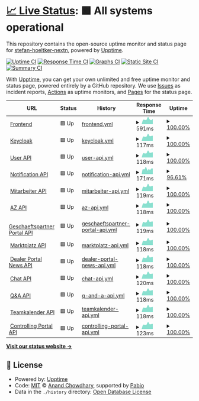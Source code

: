 # [📈 Live Status](https://stefan-hoeltker-nextn.github.io/niko-uptime): <!--live status--> **🟩 All systems operational**

This repository contains the open-source uptime monitor and status page for [stefan-hoeltker-nextn](https://stefan-hoeltker-nextn.github.io/niko-uptime), powered by [Upptime](https://github.com/upptime/upptime).

[![Uptime CI](https://github.com/stefan-hoeltker-nextn/niko-uptime/workflows/Uptime%20CI/badge.svg)](https://github.com/stefan-hoeltker-nextn/niko-uptime/actions?query=workflow%3A%22Uptime+CI%22)
[![Response Time CI](https://github.com/stefan-hoeltker-nextn/niko-uptime/workflows/Response%20Time%20CI/badge.svg)](https://github.com/stefan-hoeltker-nextn/niko-uptime/actions?query=workflow%3A%22Response+Time+CI%22)
[![Graphs CI](https://github.com/stefan-hoeltker-nextn/niko-uptime/workflows/Graphs%20CI/badge.svg)](https://github.com/stefan-hoeltker-nextn/niko-uptime/actions?query=workflow%3A%22Graphs+CI%22)
[![Static Site CI](https://github.com/stefan-hoeltker-nextn/niko-uptime/workflows/Static%20Site%20CI/badge.svg)](https://github.com/stefan-hoeltker-nextn/niko-uptime/actions?query=workflow%3A%22Static+Site+CI%22)
[![Summary CI](https://github.com/stefan-hoeltker-nextn/niko-uptime/workflows/Summary%20CI/badge.svg)](https://github.com/stefan-hoeltker-nextn/niko-uptime/actions?query=workflow%3A%22Summary+CI%22)

With [Upptime](https://upptime.js.org), you can get your own unlimited and free uptime monitor and status page, powered entirely by a GitHub repository. We use [Issues](https://github.com/stefan-hoeltker-nextn/niko-uptime/issues) as incident reports, [Actions](https://github.com/stefan-hoeltker-nextn/niko-uptime/actions) as uptime monitors, and [Pages](https://stefan-hoeltker-nextn.github.io/niko-uptime) for the status page.

<!--start: status pages-->
<!-- This summary is generated by Upptime (https://github.com/upptime/upptime) -->
<!-- Do not edit this manually, your changes will be overwritten -->
<!-- prettier-ignore -->
| URL | Status | History | Response Time | Uptime |
| --- | ------ | ------- | ------------- | ------ |
| <img alt="" src="https://icons.duckduckgo.com/ip3/niko.neuenhauser.de.ico" height="13"> [Frontend](https://niko.neuenhauser.de) | 🟩 Up | [frontend.yml](https://github.com/stefan-hoeltker-nextn/niko-uptime/commits/HEAD/history/frontend.yml) | <details><summary><img alt="Response time graph" src="./graphs/frontend/response-time-week.png" height="20"> 591ms</summary><br><a href="https://stefan-hoeltker-nextn.github.io/niko-uptime/history/frontend"><img alt="Response time 617" src="https://img.shields.io/endpoint?url=https%3A%2F%2Fraw.githubusercontent.com%2Fstefan-hoeltker-nextn%2Fniko-uptime%2FHEAD%2Fapi%2Ffrontend%2Fresponse-time.json"></a><br><a href="https://stefan-hoeltker-nextn.github.io/niko-uptime/history/frontend"><img alt="24-hour response time 535" src="https://img.shields.io/endpoint?url=https%3A%2F%2Fraw.githubusercontent.com%2Fstefan-hoeltker-nextn%2Fniko-uptime%2FHEAD%2Fapi%2Ffrontend%2Fresponse-time-day.json"></a><br><a href="https://stefan-hoeltker-nextn.github.io/niko-uptime/history/frontend"><img alt="7-day response time 591" src="https://img.shields.io/endpoint?url=https%3A%2F%2Fraw.githubusercontent.com%2Fstefan-hoeltker-nextn%2Fniko-uptime%2FHEAD%2Fapi%2Ffrontend%2Fresponse-time-week.json"></a><br><a href="https://stefan-hoeltker-nextn.github.io/niko-uptime/history/frontend"><img alt="30-day response time 602" src="https://img.shields.io/endpoint?url=https%3A%2F%2Fraw.githubusercontent.com%2Fstefan-hoeltker-nextn%2Fniko-uptime%2FHEAD%2Fapi%2Ffrontend%2Fresponse-time-month.json"></a><br><a href="https://stefan-hoeltker-nextn.github.io/niko-uptime/history/frontend"><img alt="1-year response time 617" src="https://img.shields.io/endpoint?url=https%3A%2F%2Fraw.githubusercontent.com%2Fstefan-hoeltker-nextn%2Fniko-uptime%2FHEAD%2Fapi%2Ffrontend%2Fresponse-time-year.json"></a></details> | <details><summary><a href="https://stefan-hoeltker-nextn.github.io/niko-uptime/history/frontend">100.00%</a></summary><a href="https://stefan-hoeltker-nextn.github.io/niko-uptime/history/frontend"><img alt="All-time uptime 99.69%" src="https://img.shields.io/endpoint?url=https%3A%2F%2Fraw.githubusercontent.com%2Fstefan-hoeltker-nextn%2Fniko-uptime%2FHEAD%2Fapi%2Ffrontend%2Fuptime.json"></a><br><a href="https://stefan-hoeltker-nextn.github.io/niko-uptime/history/frontend"><img alt="24-hour uptime 100.00%" src="https://img.shields.io/endpoint?url=https%3A%2F%2Fraw.githubusercontent.com%2Fstefan-hoeltker-nextn%2Fniko-uptime%2FHEAD%2Fapi%2Ffrontend%2Fuptime-day.json"></a><br><a href="https://stefan-hoeltker-nextn.github.io/niko-uptime/history/frontend"><img alt="7-day uptime 100.00%" src="https://img.shields.io/endpoint?url=https%3A%2F%2Fraw.githubusercontent.com%2Fstefan-hoeltker-nextn%2Fniko-uptime%2FHEAD%2Fapi%2Ffrontend%2Fuptime-week.json"></a><br><a href="https://stefan-hoeltker-nextn.github.io/niko-uptime/history/frontend"><img alt="30-day uptime 99.24%" src="https://img.shields.io/endpoint?url=https%3A%2F%2Fraw.githubusercontent.com%2Fstefan-hoeltker-nextn%2Fniko-uptime%2FHEAD%2Fapi%2Ffrontend%2Fuptime-month.json"></a><br><a href="https://stefan-hoeltker-nextn.github.io/niko-uptime/history/frontend"><img alt="1-year uptime 99.69%" src="https://img.shields.io/endpoint?url=https%3A%2F%2Fraw.githubusercontent.com%2Fstefan-hoeltker-nextn%2Fniko-uptime%2FHEAD%2Fapi%2Ffrontend%2Fuptime-year.json"></a></details>
| <img alt="" src="https://icons.duckduckgo.com/ip3/niko.neuenhauser.de.ico" height="13"> [Keycloak](https://niko.neuenhauser.de/auth/realms/niko-prod) | 🟩 Up | [keycloak.yml](https://github.com/stefan-hoeltker-nextn/niko-uptime/commits/HEAD/history/keycloak.yml) | <details><summary><img alt="Response time graph" src="./graphs/keycloak/response-time-week.png" height="20"> 117ms</summary><br><a href="https://stefan-hoeltker-nextn.github.io/niko-uptime/history/keycloak"><img alt="Response time 120" src="https://img.shields.io/endpoint?url=https%3A%2F%2Fraw.githubusercontent.com%2Fstefan-hoeltker-nextn%2Fniko-uptime%2FHEAD%2Fapi%2Fkeycloak%2Fresponse-time.json"></a><br><a href="https://stefan-hoeltker-nextn.github.io/niko-uptime/history/keycloak"><img alt="24-hour response time 103" src="https://img.shields.io/endpoint?url=https%3A%2F%2Fraw.githubusercontent.com%2Fstefan-hoeltker-nextn%2Fniko-uptime%2FHEAD%2Fapi%2Fkeycloak%2Fresponse-time-day.json"></a><br><a href="https://stefan-hoeltker-nextn.github.io/niko-uptime/history/keycloak"><img alt="7-day response time 117" src="https://img.shields.io/endpoint?url=https%3A%2F%2Fraw.githubusercontent.com%2Fstefan-hoeltker-nextn%2Fniko-uptime%2FHEAD%2Fapi%2Fkeycloak%2Fresponse-time-week.json"></a><br><a href="https://stefan-hoeltker-nextn.github.io/niko-uptime/history/keycloak"><img alt="30-day response time 117" src="https://img.shields.io/endpoint?url=https%3A%2F%2Fraw.githubusercontent.com%2Fstefan-hoeltker-nextn%2Fniko-uptime%2FHEAD%2Fapi%2Fkeycloak%2Fresponse-time-month.json"></a><br><a href="https://stefan-hoeltker-nextn.github.io/niko-uptime/history/keycloak"><img alt="1-year response time 120" src="https://img.shields.io/endpoint?url=https%3A%2F%2Fraw.githubusercontent.com%2Fstefan-hoeltker-nextn%2Fniko-uptime%2FHEAD%2Fapi%2Fkeycloak%2Fresponse-time-year.json"></a></details> | <details><summary><a href="https://stefan-hoeltker-nextn.github.io/niko-uptime/history/keycloak">100.00%</a></summary><a href="https://stefan-hoeltker-nextn.github.io/niko-uptime/history/keycloak"><img alt="All-time uptime 99.69%" src="https://img.shields.io/endpoint?url=https%3A%2F%2Fraw.githubusercontent.com%2Fstefan-hoeltker-nextn%2Fniko-uptime%2FHEAD%2Fapi%2Fkeycloak%2Fuptime.json"></a><br><a href="https://stefan-hoeltker-nextn.github.io/niko-uptime/history/keycloak"><img alt="24-hour uptime 100.00%" src="https://img.shields.io/endpoint?url=https%3A%2F%2Fraw.githubusercontent.com%2Fstefan-hoeltker-nextn%2Fniko-uptime%2FHEAD%2Fapi%2Fkeycloak%2Fuptime-day.json"></a><br><a href="https://stefan-hoeltker-nextn.github.io/niko-uptime/history/keycloak"><img alt="7-day uptime 100.00%" src="https://img.shields.io/endpoint?url=https%3A%2F%2Fraw.githubusercontent.com%2Fstefan-hoeltker-nextn%2Fniko-uptime%2FHEAD%2Fapi%2Fkeycloak%2Fuptime-week.json"></a><br><a href="https://stefan-hoeltker-nextn.github.io/niko-uptime/history/keycloak"><img alt="30-day uptime 99.24%" src="https://img.shields.io/endpoint?url=https%3A%2F%2Fraw.githubusercontent.com%2Fstefan-hoeltker-nextn%2Fniko-uptime%2FHEAD%2Fapi%2Fkeycloak%2Fuptime-month.json"></a><br><a href="https://stefan-hoeltker-nextn.github.io/niko-uptime/history/keycloak"><img alt="1-year uptime 99.69%" src="https://img.shields.io/endpoint?url=https%3A%2F%2Fraw.githubusercontent.com%2Fstefan-hoeltker-nextn%2Fniko-uptime%2FHEAD%2Fapi%2Fkeycloak%2Fuptime-year.json"></a></details>
| <img alt="" src="https://icons.duckduckgo.com/ip3/niko.neuenhauser.de.ico" height="13"> [User API](https://niko.neuenhauser.de/api/user/q/health) | 🟩 Up | [user-api.yml](https://github.com/stefan-hoeltker-nextn/niko-uptime/commits/HEAD/history/user-api.yml) | <details><summary><img alt="Response time graph" src="./graphs/user-api/response-time-week.png" height="20"> 118ms</summary><br><a href="https://stefan-hoeltker-nextn.github.io/niko-uptime/history/user-api"><img alt="Response time 122" src="https://img.shields.io/endpoint?url=https%3A%2F%2Fraw.githubusercontent.com%2Fstefan-hoeltker-nextn%2Fniko-uptime%2FHEAD%2Fapi%2Fuser-api%2Fresponse-time.json"></a><br><a href="https://stefan-hoeltker-nextn.github.io/niko-uptime/history/user-api"><img alt="24-hour response time 104" src="https://img.shields.io/endpoint?url=https%3A%2F%2Fraw.githubusercontent.com%2Fstefan-hoeltker-nextn%2Fniko-uptime%2FHEAD%2Fapi%2Fuser-api%2Fresponse-time-day.json"></a><br><a href="https://stefan-hoeltker-nextn.github.io/niko-uptime/history/user-api"><img alt="7-day response time 118" src="https://img.shields.io/endpoint?url=https%3A%2F%2Fraw.githubusercontent.com%2Fstefan-hoeltker-nextn%2Fniko-uptime%2FHEAD%2Fapi%2Fuser-api%2Fresponse-time-week.json"></a><br><a href="https://stefan-hoeltker-nextn.github.io/niko-uptime/history/user-api"><img alt="30-day response time 118" src="https://img.shields.io/endpoint?url=https%3A%2F%2Fraw.githubusercontent.com%2Fstefan-hoeltker-nextn%2Fniko-uptime%2FHEAD%2Fapi%2Fuser-api%2Fresponse-time-month.json"></a><br><a href="https://stefan-hoeltker-nextn.github.io/niko-uptime/history/user-api"><img alt="1-year response time 122" src="https://img.shields.io/endpoint?url=https%3A%2F%2Fraw.githubusercontent.com%2Fstefan-hoeltker-nextn%2Fniko-uptime%2FHEAD%2Fapi%2Fuser-api%2Fresponse-time-year.json"></a></details> | <details><summary><a href="https://stefan-hoeltker-nextn.github.io/niko-uptime/history/user-api">100.00%</a></summary><a href="https://stefan-hoeltker-nextn.github.io/niko-uptime/history/user-api"><img alt="All-time uptime 99.69%" src="https://img.shields.io/endpoint?url=https%3A%2F%2Fraw.githubusercontent.com%2Fstefan-hoeltker-nextn%2Fniko-uptime%2FHEAD%2Fapi%2Fuser-api%2Fuptime.json"></a><br><a href="https://stefan-hoeltker-nextn.github.io/niko-uptime/history/user-api"><img alt="24-hour uptime 100.00%" src="https://img.shields.io/endpoint?url=https%3A%2F%2Fraw.githubusercontent.com%2Fstefan-hoeltker-nextn%2Fniko-uptime%2FHEAD%2Fapi%2Fuser-api%2Fuptime-day.json"></a><br><a href="https://stefan-hoeltker-nextn.github.io/niko-uptime/history/user-api"><img alt="7-day uptime 100.00%" src="https://img.shields.io/endpoint?url=https%3A%2F%2Fraw.githubusercontent.com%2Fstefan-hoeltker-nextn%2Fniko-uptime%2FHEAD%2Fapi%2Fuser-api%2Fuptime-week.json"></a><br><a href="https://stefan-hoeltker-nextn.github.io/niko-uptime/history/user-api"><img alt="30-day uptime 99.24%" src="https://img.shields.io/endpoint?url=https%3A%2F%2Fraw.githubusercontent.com%2Fstefan-hoeltker-nextn%2Fniko-uptime%2FHEAD%2Fapi%2Fuser-api%2Fuptime-month.json"></a><br><a href="https://stefan-hoeltker-nextn.github.io/niko-uptime/history/user-api"><img alt="1-year uptime 99.69%" src="https://img.shields.io/endpoint?url=https%3A%2F%2Fraw.githubusercontent.com%2Fstefan-hoeltker-nextn%2Fniko-uptime%2FHEAD%2Fapi%2Fuser-api%2Fuptime-year.json"></a></details>
| <img alt="" src="https://icons.duckduckgo.com/ip3/niko.neuenhauser.de.ico" height="13"> [Notification API](https://niko.neuenhauser.de/api/notification/q/health) | 🟩 Up | [notification-api.yml](https://github.com/stefan-hoeltker-nextn/niko-uptime/commits/HEAD/history/notification-api.yml) | <details><summary><img alt="Response time graph" src="./graphs/notification-api/response-time-week.png" height="20"> 171ms</summary><br><a href="https://stefan-hoeltker-nextn.github.io/niko-uptime/history/notification-api"><img alt="Response time 177" src="https://img.shields.io/endpoint?url=https%3A%2F%2Fraw.githubusercontent.com%2Fstefan-hoeltker-nextn%2Fniko-uptime%2FHEAD%2Fapi%2Fnotification-api%2Fresponse-time.json"></a><br><a href="https://stefan-hoeltker-nextn.github.io/niko-uptime/history/notification-api"><img alt="24-hour response time 178" src="https://img.shields.io/endpoint?url=https%3A%2F%2Fraw.githubusercontent.com%2Fstefan-hoeltker-nextn%2Fniko-uptime%2FHEAD%2Fapi%2Fnotification-api%2Fresponse-time-day.json"></a><br><a href="https://stefan-hoeltker-nextn.github.io/niko-uptime/history/notification-api"><img alt="7-day response time 171" src="https://img.shields.io/endpoint?url=https%3A%2F%2Fraw.githubusercontent.com%2Fstefan-hoeltker-nextn%2Fniko-uptime%2FHEAD%2Fapi%2Fnotification-api%2Fresponse-time-week.json"></a><br><a href="https://stefan-hoeltker-nextn.github.io/niko-uptime/history/notification-api"><img alt="30-day response time 171" src="https://img.shields.io/endpoint?url=https%3A%2F%2Fraw.githubusercontent.com%2Fstefan-hoeltker-nextn%2Fniko-uptime%2FHEAD%2Fapi%2Fnotification-api%2Fresponse-time-month.json"></a><br><a href="https://stefan-hoeltker-nextn.github.io/niko-uptime/history/notification-api"><img alt="1-year response time 177" src="https://img.shields.io/endpoint?url=https%3A%2F%2Fraw.githubusercontent.com%2Fstefan-hoeltker-nextn%2Fniko-uptime%2FHEAD%2Fapi%2Fnotification-api%2Fresponse-time-year.json"></a></details> | <details><summary><a href="https://stefan-hoeltker-nextn.github.io/niko-uptime/history/notification-api">96.61%</a></summary><a href="https://stefan-hoeltker-nextn.github.io/niko-uptime/history/notification-api"><img alt="All-time uptime 99.30%" src="https://img.shields.io/endpoint?url=https%3A%2F%2Fraw.githubusercontent.com%2Fstefan-hoeltker-nextn%2Fniko-uptime%2FHEAD%2Fapi%2Fnotification-api%2Fuptime.json"></a><br><a href="https://stefan-hoeltker-nextn.github.io/niko-uptime/history/notification-api"><img alt="24-hour uptime 100.00%" src="https://img.shields.io/endpoint?url=https%3A%2F%2Fraw.githubusercontent.com%2Fstefan-hoeltker-nextn%2Fniko-uptime%2FHEAD%2Fapi%2Fnotification-api%2Fuptime-day.json"></a><br><a href="https://stefan-hoeltker-nextn.github.io/niko-uptime/history/notification-api"><img alt="7-day uptime 96.61%" src="https://img.shields.io/endpoint?url=https%3A%2F%2Fraw.githubusercontent.com%2Fstefan-hoeltker-nextn%2Fniko-uptime%2FHEAD%2Fapi%2Fnotification-api%2Fuptime-week.json"></a><br><a href="https://stefan-hoeltker-nextn.github.io/niko-uptime/history/notification-api"><img alt="30-day uptime 98.33%" src="https://img.shields.io/endpoint?url=https%3A%2F%2Fraw.githubusercontent.com%2Fstefan-hoeltker-nextn%2Fniko-uptime%2FHEAD%2Fapi%2Fnotification-api%2Fuptime-month.json"></a><br><a href="https://stefan-hoeltker-nextn.github.io/niko-uptime/history/notification-api"><img alt="1-year uptime 99.30%" src="https://img.shields.io/endpoint?url=https%3A%2F%2Fraw.githubusercontent.com%2Fstefan-hoeltker-nextn%2Fniko-uptime%2FHEAD%2Fapi%2Fnotification-api%2Fuptime-year.json"></a></details>
| <img alt="" src="https://icons.duckduckgo.com/ip3/niko.neuenhauser.de.ico" height="13"> [Mitarbeiter API](https://niko.neuenhauser.de/api/ma/q/health) | 🟩 Up | [mitarbeiter-api.yml](https://github.com/stefan-hoeltker-nextn/niko-uptime/commits/HEAD/history/mitarbeiter-api.yml) | <details><summary><img alt="Response time graph" src="./graphs/mitarbeiter-api/response-time-week.png" height="20"> 119ms</summary><br><a href="https://stefan-hoeltker-nextn.github.io/niko-uptime/history/mitarbeiter-api"><img alt="Response time 123" src="https://img.shields.io/endpoint?url=https%3A%2F%2Fraw.githubusercontent.com%2Fstefan-hoeltker-nextn%2Fniko-uptime%2FHEAD%2Fapi%2Fmitarbeiter-api%2Fresponse-time.json"></a><br><a href="https://stefan-hoeltker-nextn.github.io/niko-uptime/history/mitarbeiter-api"><img alt="24-hour response time 104" src="https://img.shields.io/endpoint?url=https%3A%2F%2Fraw.githubusercontent.com%2Fstefan-hoeltker-nextn%2Fniko-uptime%2FHEAD%2Fapi%2Fmitarbeiter-api%2Fresponse-time-day.json"></a><br><a href="https://stefan-hoeltker-nextn.github.io/niko-uptime/history/mitarbeiter-api"><img alt="7-day response time 119" src="https://img.shields.io/endpoint?url=https%3A%2F%2Fraw.githubusercontent.com%2Fstefan-hoeltker-nextn%2Fniko-uptime%2FHEAD%2Fapi%2Fmitarbeiter-api%2Fresponse-time-week.json"></a><br><a href="https://stefan-hoeltker-nextn.github.io/niko-uptime/history/mitarbeiter-api"><img alt="30-day response time 122" src="https://img.shields.io/endpoint?url=https%3A%2F%2Fraw.githubusercontent.com%2Fstefan-hoeltker-nextn%2Fniko-uptime%2FHEAD%2Fapi%2Fmitarbeiter-api%2Fresponse-time-month.json"></a><br><a href="https://stefan-hoeltker-nextn.github.io/niko-uptime/history/mitarbeiter-api"><img alt="1-year response time 123" src="https://img.shields.io/endpoint?url=https%3A%2F%2Fraw.githubusercontent.com%2Fstefan-hoeltker-nextn%2Fniko-uptime%2FHEAD%2Fapi%2Fmitarbeiter-api%2Fresponse-time-year.json"></a></details> | <details><summary><a href="https://stefan-hoeltker-nextn.github.io/niko-uptime/history/mitarbeiter-api">100.00%</a></summary><a href="https://stefan-hoeltker-nextn.github.io/niko-uptime/history/mitarbeiter-api"><img alt="All-time uptime 99.67%" src="https://img.shields.io/endpoint?url=https%3A%2F%2Fraw.githubusercontent.com%2Fstefan-hoeltker-nextn%2Fniko-uptime%2FHEAD%2Fapi%2Fmitarbeiter-api%2Fuptime.json"></a><br><a href="https://stefan-hoeltker-nextn.github.io/niko-uptime/history/mitarbeiter-api"><img alt="24-hour uptime 100.00%" src="https://img.shields.io/endpoint?url=https%3A%2F%2Fraw.githubusercontent.com%2Fstefan-hoeltker-nextn%2Fniko-uptime%2FHEAD%2Fapi%2Fmitarbeiter-api%2Fuptime-day.json"></a><br><a href="https://stefan-hoeltker-nextn.github.io/niko-uptime/history/mitarbeiter-api"><img alt="7-day uptime 100.00%" src="https://img.shields.io/endpoint?url=https%3A%2F%2Fraw.githubusercontent.com%2Fstefan-hoeltker-nextn%2Fniko-uptime%2FHEAD%2Fapi%2Fmitarbeiter-api%2Fuptime-week.json"></a><br><a href="https://stefan-hoeltker-nextn.github.io/niko-uptime/history/mitarbeiter-api"><img alt="30-day uptime 99.20%" src="https://img.shields.io/endpoint?url=https%3A%2F%2Fraw.githubusercontent.com%2Fstefan-hoeltker-nextn%2Fniko-uptime%2FHEAD%2Fapi%2Fmitarbeiter-api%2Fuptime-month.json"></a><br><a href="https://stefan-hoeltker-nextn.github.io/niko-uptime/history/mitarbeiter-api"><img alt="1-year uptime 99.67%" src="https://img.shields.io/endpoint?url=https%3A%2F%2Fraw.githubusercontent.com%2Fstefan-hoeltker-nextn%2Fniko-uptime%2FHEAD%2Fapi%2Fmitarbeiter-api%2Fuptime-year.json"></a></details>
| <img alt="" src="https://icons.duckduckgo.com/ip3/niko.neuenhauser.de.ico" height="13"> [AZ API](https://niko.neuenhauser.de/api/az/q/health) | 🟩 Up | [az-api.yml](https://github.com/stefan-hoeltker-nextn/niko-uptime/commits/HEAD/history/az-api.yml) | <details><summary><img alt="Response time graph" src="./graphs/az-api/response-time-week.png" height="20"> 118ms</summary><br><a href="https://stefan-hoeltker-nextn.github.io/niko-uptime/history/az-api"><img alt="Response time 121" src="https://img.shields.io/endpoint?url=https%3A%2F%2Fraw.githubusercontent.com%2Fstefan-hoeltker-nextn%2Fniko-uptime%2FHEAD%2Fapi%2Faz-api%2Fresponse-time.json"></a><br><a href="https://stefan-hoeltker-nextn.github.io/niko-uptime/history/az-api"><img alt="24-hour response time 104" src="https://img.shields.io/endpoint?url=https%3A%2F%2Fraw.githubusercontent.com%2Fstefan-hoeltker-nextn%2Fniko-uptime%2FHEAD%2Fapi%2Faz-api%2Fresponse-time-day.json"></a><br><a href="https://stefan-hoeltker-nextn.github.io/niko-uptime/history/az-api"><img alt="7-day response time 118" src="https://img.shields.io/endpoint?url=https%3A%2F%2Fraw.githubusercontent.com%2Fstefan-hoeltker-nextn%2Fniko-uptime%2FHEAD%2Fapi%2Faz-api%2Fresponse-time-week.json"></a><br><a href="https://stefan-hoeltker-nextn.github.io/niko-uptime/history/az-api"><img alt="30-day response time 118" src="https://img.shields.io/endpoint?url=https%3A%2F%2Fraw.githubusercontent.com%2Fstefan-hoeltker-nextn%2Fniko-uptime%2FHEAD%2Fapi%2Faz-api%2Fresponse-time-month.json"></a><br><a href="https://stefan-hoeltker-nextn.github.io/niko-uptime/history/az-api"><img alt="1-year response time 121" src="https://img.shields.io/endpoint?url=https%3A%2F%2Fraw.githubusercontent.com%2Fstefan-hoeltker-nextn%2Fniko-uptime%2FHEAD%2Fapi%2Faz-api%2Fresponse-time-year.json"></a></details> | <details><summary><a href="https://stefan-hoeltker-nextn.github.io/niko-uptime/history/az-api">100.00%</a></summary><a href="https://stefan-hoeltker-nextn.github.io/niko-uptime/history/az-api"><img alt="All-time uptime 99.69%" src="https://img.shields.io/endpoint?url=https%3A%2F%2Fraw.githubusercontent.com%2Fstefan-hoeltker-nextn%2Fniko-uptime%2FHEAD%2Fapi%2Faz-api%2Fuptime.json"></a><br><a href="https://stefan-hoeltker-nextn.github.io/niko-uptime/history/az-api"><img alt="24-hour uptime 100.00%" src="https://img.shields.io/endpoint?url=https%3A%2F%2Fraw.githubusercontent.com%2Fstefan-hoeltker-nextn%2Fniko-uptime%2FHEAD%2Fapi%2Faz-api%2Fuptime-day.json"></a><br><a href="https://stefan-hoeltker-nextn.github.io/niko-uptime/history/az-api"><img alt="7-day uptime 100.00%" src="https://img.shields.io/endpoint?url=https%3A%2F%2Fraw.githubusercontent.com%2Fstefan-hoeltker-nextn%2Fniko-uptime%2FHEAD%2Fapi%2Faz-api%2Fuptime-week.json"></a><br><a href="https://stefan-hoeltker-nextn.github.io/niko-uptime/history/az-api"><img alt="30-day uptime 99.24%" src="https://img.shields.io/endpoint?url=https%3A%2F%2Fraw.githubusercontent.com%2Fstefan-hoeltker-nextn%2Fniko-uptime%2FHEAD%2Fapi%2Faz-api%2Fuptime-month.json"></a><br><a href="https://stefan-hoeltker-nextn.github.io/niko-uptime/history/az-api"><img alt="1-year uptime 99.69%" src="https://img.shields.io/endpoint?url=https%3A%2F%2Fraw.githubusercontent.com%2Fstefan-hoeltker-nextn%2Fniko-uptime%2FHEAD%2Fapi%2Faz-api%2Fuptime-year.json"></a></details>
| <img alt="" src="https://icons.duckduckgo.com/ip3/niko.neuenhauser.de.ico" height="13"> [Geschaeftspartner Portal API](https://niko.neuenhauser.de/api/gpp/q/health) | 🟩 Up | [geschaeftspartner-portal-api.yml](https://github.com/stefan-hoeltker-nextn/niko-uptime/commits/HEAD/history/geschaeftspartner-portal-api.yml) | <details><summary><img alt="Response time graph" src="./graphs/geschaeftspartner-portal-api/response-time-week.png" height="20"> 119ms</summary><br><a href="https://stefan-hoeltker-nextn.github.io/niko-uptime/history/geschaeftspartner-portal-api"><img alt="Response time 122" src="https://img.shields.io/endpoint?url=https%3A%2F%2Fraw.githubusercontent.com%2Fstefan-hoeltker-nextn%2Fniko-uptime%2FHEAD%2Fapi%2Fgeschaeftspartner-portal-api%2Fresponse-time.json"></a><br><a href="https://stefan-hoeltker-nextn.github.io/niko-uptime/history/geschaeftspartner-portal-api"><img alt="24-hour response time 104" src="https://img.shields.io/endpoint?url=https%3A%2F%2Fraw.githubusercontent.com%2Fstefan-hoeltker-nextn%2Fniko-uptime%2FHEAD%2Fapi%2Fgeschaeftspartner-portal-api%2Fresponse-time-day.json"></a><br><a href="https://stefan-hoeltker-nextn.github.io/niko-uptime/history/geschaeftspartner-portal-api"><img alt="7-day response time 119" src="https://img.shields.io/endpoint?url=https%3A%2F%2Fraw.githubusercontent.com%2Fstefan-hoeltker-nextn%2Fniko-uptime%2FHEAD%2Fapi%2Fgeschaeftspartner-portal-api%2Fresponse-time-week.json"></a><br><a href="https://stefan-hoeltker-nextn.github.io/niko-uptime/history/geschaeftspartner-portal-api"><img alt="30-day response time 121" src="https://img.shields.io/endpoint?url=https%3A%2F%2Fraw.githubusercontent.com%2Fstefan-hoeltker-nextn%2Fniko-uptime%2FHEAD%2Fapi%2Fgeschaeftspartner-portal-api%2Fresponse-time-month.json"></a><br><a href="https://stefan-hoeltker-nextn.github.io/niko-uptime/history/geschaeftspartner-portal-api"><img alt="1-year response time 122" src="https://img.shields.io/endpoint?url=https%3A%2F%2Fraw.githubusercontent.com%2Fstefan-hoeltker-nextn%2Fniko-uptime%2FHEAD%2Fapi%2Fgeschaeftspartner-portal-api%2Fresponse-time-year.json"></a></details> | <details><summary><a href="https://stefan-hoeltker-nextn.github.io/niko-uptime/history/geschaeftspartner-portal-api">100.00%</a></summary><a href="https://stefan-hoeltker-nextn.github.io/niko-uptime/history/geschaeftspartner-portal-api"><img alt="All-time uptime 99.66%" src="https://img.shields.io/endpoint?url=https%3A%2F%2Fraw.githubusercontent.com%2Fstefan-hoeltker-nextn%2Fniko-uptime%2FHEAD%2Fapi%2Fgeschaeftspartner-portal-api%2Fuptime.json"></a><br><a href="https://stefan-hoeltker-nextn.github.io/niko-uptime/history/geschaeftspartner-portal-api"><img alt="24-hour uptime 100.00%" src="https://img.shields.io/endpoint?url=https%3A%2F%2Fraw.githubusercontent.com%2Fstefan-hoeltker-nextn%2Fniko-uptime%2FHEAD%2Fapi%2Fgeschaeftspartner-portal-api%2Fuptime-day.json"></a><br><a href="https://stefan-hoeltker-nextn.github.io/niko-uptime/history/geschaeftspartner-portal-api"><img alt="7-day uptime 100.00%" src="https://img.shields.io/endpoint?url=https%3A%2F%2Fraw.githubusercontent.com%2Fstefan-hoeltker-nextn%2Fniko-uptime%2FHEAD%2Fapi%2Fgeschaeftspartner-portal-api%2Fuptime-week.json"></a><br><a href="https://stefan-hoeltker-nextn.github.io/niko-uptime/history/geschaeftspartner-portal-api"><img alt="30-day uptime 99.24%" src="https://img.shields.io/endpoint?url=https%3A%2F%2Fraw.githubusercontent.com%2Fstefan-hoeltker-nextn%2Fniko-uptime%2FHEAD%2Fapi%2Fgeschaeftspartner-portal-api%2Fuptime-month.json"></a><br><a href="https://stefan-hoeltker-nextn.github.io/niko-uptime/history/geschaeftspartner-portal-api"><img alt="1-year uptime 99.66%" src="https://img.shields.io/endpoint?url=https%3A%2F%2Fraw.githubusercontent.com%2Fstefan-hoeltker-nextn%2Fniko-uptime%2FHEAD%2Fapi%2Fgeschaeftspartner-portal-api%2Fuptime-year.json"></a></details>
| <img alt="" src="https://icons.duckduckgo.com/ip3/niko.neuenhauser.de.ico" height="13"> [Marktplatz API](https://niko.neuenhauser.de/api/mp/q/health) | 🟩 Up | [marktplatz-api.yml](https://github.com/stefan-hoeltker-nextn/niko-uptime/commits/HEAD/history/marktplatz-api.yml) | <details><summary><img alt="Response time graph" src="./graphs/marktplatz-api/response-time-week.png" height="20"> 118ms</summary><br><a href="https://stefan-hoeltker-nextn.github.io/niko-uptime/history/marktplatz-api"><img alt="Response time 122" src="https://img.shields.io/endpoint?url=https%3A%2F%2Fraw.githubusercontent.com%2Fstefan-hoeltker-nextn%2Fniko-uptime%2FHEAD%2Fapi%2Fmarktplatz-api%2Fresponse-time.json"></a><br><a href="https://stefan-hoeltker-nextn.github.io/niko-uptime/history/marktplatz-api"><img alt="24-hour response time 104" src="https://img.shields.io/endpoint?url=https%3A%2F%2Fraw.githubusercontent.com%2Fstefan-hoeltker-nextn%2Fniko-uptime%2FHEAD%2Fapi%2Fmarktplatz-api%2Fresponse-time-day.json"></a><br><a href="https://stefan-hoeltker-nextn.github.io/niko-uptime/history/marktplatz-api"><img alt="7-day response time 118" src="https://img.shields.io/endpoint?url=https%3A%2F%2Fraw.githubusercontent.com%2Fstefan-hoeltker-nextn%2Fniko-uptime%2FHEAD%2Fapi%2Fmarktplatz-api%2Fresponse-time-week.json"></a><br><a href="https://stefan-hoeltker-nextn.github.io/niko-uptime/history/marktplatz-api"><img alt="30-day response time 120" src="https://img.shields.io/endpoint?url=https%3A%2F%2Fraw.githubusercontent.com%2Fstefan-hoeltker-nextn%2Fniko-uptime%2FHEAD%2Fapi%2Fmarktplatz-api%2Fresponse-time-month.json"></a><br><a href="https://stefan-hoeltker-nextn.github.io/niko-uptime/history/marktplatz-api"><img alt="1-year response time 122" src="https://img.shields.io/endpoint?url=https%3A%2F%2Fraw.githubusercontent.com%2Fstefan-hoeltker-nextn%2Fniko-uptime%2FHEAD%2Fapi%2Fmarktplatz-api%2Fresponse-time-year.json"></a></details> | <details><summary><a href="https://stefan-hoeltker-nextn.github.io/niko-uptime/history/marktplatz-api">100.00%</a></summary><a href="https://stefan-hoeltker-nextn.github.io/niko-uptime/history/marktplatz-api"><img alt="All-time uptime 99.69%" src="https://img.shields.io/endpoint?url=https%3A%2F%2Fraw.githubusercontent.com%2Fstefan-hoeltker-nextn%2Fniko-uptime%2FHEAD%2Fapi%2Fmarktplatz-api%2Fuptime.json"></a><br><a href="https://stefan-hoeltker-nextn.github.io/niko-uptime/history/marktplatz-api"><img alt="24-hour uptime 100.00%" src="https://img.shields.io/endpoint?url=https%3A%2F%2Fraw.githubusercontent.com%2Fstefan-hoeltker-nextn%2Fniko-uptime%2FHEAD%2Fapi%2Fmarktplatz-api%2Fuptime-day.json"></a><br><a href="https://stefan-hoeltker-nextn.github.io/niko-uptime/history/marktplatz-api"><img alt="7-day uptime 100.00%" src="https://img.shields.io/endpoint?url=https%3A%2F%2Fraw.githubusercontent.com%2Fstefan-hoeltker-nextn%2Fniko-uptime%2FHEAD%2Fapi%2Fmarktplatz-api%2Fuptime-week.json"></a><br><a href="https://stefan-hoeltker-nextn.github.io/niko-uptime/history/marktplatz-api"><img alt="30-day uptime 99.24%" src="https://img.shields.io/endpoint?url=https%3A%2F%2Fraw.githubusercontent.com%2Fstefan-hoeltker-nextn%2Fniko-uptime%2FHEAD%2Fapi%2Fmarktplatz-api%2Fuptime-month.json"></a><br><a href="https://stefan-hoeltker-nextn.github.io/niko-uptime/history/marktplatz-api"><img alt="1-year uptime 99.69%" src="https://img.shields.io/endpoint?url=https%3A%2F%2Fraw.githubusercontent.com%2Fstefan-hoeltker-nextn%2Fniko-uptime%2FHEAD%2Fapi%2Fmarktplatz-api%2Fuptime-year.json"></a></details>
| <img alt="" src="https://icons.duckduckgo.com/ip3/niko.neuenhauser.de.ico" height="13"> [Dealer Portal News API](https://niko.neuenhauser.de/api/news/ut/q/health) | 🟩 Up | [dealer-portal-news-api.yml](https://github.com/stefan-hoeltker-nextn/niko-uptime/commits/HEAD/history/dealer-portal-news-api.yml) | <details><summary><img alt="Response time graph" src="./graphs/dealer-portal-news-api/response-time-week.png" height="20"> 118ms</summary><br><a href="https://stefan-hoeltker-nextn.github.io/niko-uptime/history/dealer-portal-news-api"><img alt="Response time 121" src="https://img.shields.io/endpoint?url=https%3A%2F%2Fraw.githubusercontent.com%2Fstefan-hoeltker-nextn%2Fniko-uptime%2FHEAD%2Fapi%2Fdealer-portal-news-api%2Fresponse-time.json"></a><br><a href="https://stefan-hoeltker-nextn.github.io/niko-uptime/history/dealer-portal-news-api"><img alt="24-hour response time 104" src="https://img.shields.io/endpoint?url=https%3A%2F%2Fraw.githubusercontent.com%2Fstefan-hoeltker-nextn%2Fniko-uptime%2FHEAD%2Fapi%2Fdealer-portal-news-api%2Fresponse-time-day.json"></a><br><a href="https://stefan-hoeltker-nextn.github.io/niko-uptime/history/dealer-portal-news-api"><img alt="7-day response time 118" src="https://img.shields.io/endpoint?url=https%3A%2F%2Fraw.githubusercontent.com%2Fstefan-hoeltker-nextn%2Fniko-uptime%2FHEAD%2Fapi%2Fdealer-portal-news-api%2Fresponse-time-week.json"></a><br><a href="https://stefan-hoeltker-nextn.github.io/niko-uptime/history/dealer-portal-news-api"><img alt="30-day response time 118" src="https://img.shields.io/endpoint?url=https%3A%2F%2Fraw.githubusercontent.com%2Fstefan-hoeltker-nextn%2Fniko-uptime%2FHEAD%2Fapi%2Fdealer-portal-news-api%2Fresponse-time-month.json"></a><br><a href="https://stefan-hoeltker-nextn.github.io/niko-uptime/history/dealer-portal-news-api"><img alt="1-year response time 121" src="https://img.shields.io/endpoint?url=https%3A%2F%2Fraw.githubusercontent.com%2Fstefan-hoeltker-nextn%2Fniko-uptime%2FHEAD%2Fapi%2Fdealer-portal-news-api%2Fresponse-time-year.json"></a></details> | <details><summary><a href="https://stefan-hoeltker-nextn.github.io/niko-uptime/history/dealer-portal-news-api">100.00%</a></summary><a href="https://stefan-hoeltker-nextn.github.io/niko-uptime/history/dealer-portal-news-api"><img alt="All-time uptime 99.69%" src="https://img.shields.io/endpoint?url=https%3A%2F%2Fraw.githubusercontent.com%2Fstefan-hoeltker-nextn%2Fniko-uptime%2FHEAD%2Fapi%2Fdealer-portal-news-api%2Fuptime.json"></a><br><a href="https://stefan-hoeltker-nextn.github.io/niko-uptime/history/dealer-portal-news-api"><img alt="24-hour uptime 100.00%" src="https://img.shields.io/endpoint?url=https%3A%2F%2Fraw.githubusercontent.com%2Fstefan-hoeltker-nextn%2Fniko-uptime%2FHEAD%2Fapi%2Fdealer-portal-news-api%2Fuptime-day.json"></a><br><a href="https://stefan-hoeltker-nextn.github.io/niko-uptime/history/dealer-portal-news-api"><img alt="7-day uptime 100.00%" src="https://img.shields.io/endpoint?url=https%3A%2F%2Fraw.githubusercontent.com%2Fstefan-hoeltker-nextn%2Fniko-uptime%2FHEAD%2Fapi%2Fdealer-portal-news-api%2Fuptime-week.json"></a><br><a href="https://stefan-hoeltker-nextn.github.io/niko-uptime/history/dealer-portal-news-api"><img alt="30-day uptime 99.24%" src="https://img.shields.io/endpoint?url=https%3A%2F%2Fraw.githubusercontent.com%2Fstefan-hoeltker-nextn%2Fniko-uptime%2FHEAD%2Fapi%2Fdealer-portal-news-api%2Fuptime-month.json"></a><br><a href="https://stefan-hoeltker-nextn.github.io/niko-uptime/history/dealer-portal-news-api"><img alt="1-year uptime 99.69%" src="https://img.shields.io/endpoint?url=https%3A%2F%2Fraw.githubusercontent.com%2Fstefan-hoeltker-nextn%2Fniko-uptime%2FHEAD%2Fapi%2Fdealer-portal-news-api%2Fuptime-year.json"></a></details>
| <img alt="" src="https://icons.duckduckgo.com/ip3/niko.neuenhauser.de.ico" height="13"> [Chat API](https://niko.neuenhauser.de/api/chat/q/health) | 🟩 Up | [chat-api.yml](https://github.com/stefan-hoeltker-nextn/niko-uptime/commits/HEAD/history/chat-api.yml) | <details><summary><img alt="Response time graph" src="./graphs/chat-api/response-time-week.png" height="20"> 120ms</summary><br><a href="https://stefan-hoeltker-nextn.github.io/niko-uptime/history/chat-api"><img alt="Response time 122" src="https://img.shields.io/endpoint?url=https%3A%2F%2Fraw.githubusercontent.com%2Fstefan-hoeltker-nextn%2Fniko-uptime%2FHEAD%2Fapi%2Fchat-api%2Fresponse-time.json"></a><br><a href="https://stefan-hoeltker-nextn.github.io/niko-uptime/history/chat-api"><img alt="24-hour response time 112" src="https://img.shields.io/endpoint?url=https%3A%2F%2Fraw.githubusercontent.com%2Fstefan-hoeltker-nextn%2Fniko-uptime%2FHEAD%2Fapi%2Fchat-api%2Fresponse-time-day.json"></a><br><a href="https://stefan-hoeltker-nextn.github.io/niko-uptime/history/chat-api"><img alt="7-day response time 120" src="https://img.shields.io/endpoint?url=https%3A%2F%2Fraw.githubusercontent.com%2Fstefan-hoeltker-nextn%2Fniko-uptime%2FHEAD%2Fapi%2Fchat-api%2Fresponse-time-week.json"></a><br><a href="https://stefan-hoeltker-nextn.github.io/niko-uptime/history/chat-api"><img alt="30-day response time 119" src="https://img.shields.io/endpoint?url=https%3A%2F%2Fraw.githubusercontent.com%2Fstefan-hoeltker-nextn%2Fniko-uptime%2FHEAD%2Fapi%2Fchat-api%2Fresponse-time-month.json"></a><br><a href="https://stefan-hoeltker-nextn.github.io/niko-uptime/history/chat-api"><img alt="1-year response time 122" src="https://img.shields.io/endpoint?url=https%3A%2F%2Fraw.githubusercontent.com%2Fstefan-hoeltker-nextn%2Fniko-uptime%2FHEAD%2Fapi%2Fchat-api%2Fresponse-time-year.json"></a></details> | <details><summary><a href="https://stefan-hoeltker-nextn.github.io/niko-uptime/history/chat-api">100.00%</a></summary><a href="https://stefan-hoeltker-nextn.github.io/niko-uptime/history/chat-api"><img alt="All-time uptime 99.66%" src="https://img.shields.io/endpoint?url=https%3A%2F%2Fraw.githubusercontent.com%2Fstefan-hoeltker-nextn%2Fniko-uptime%2FHEAD%2Fapi%2Fchat-api%2Fuptime.json"></a><br><a href="https://stefan-hoeltker-nextn.github.io/niko-uptime/history/chat-api"><img alt="24-hour uptime 100.00%" src="https://img.shields.io/endpoint?url=https%3A%2F%2Fraw.githubusercontent.com%2Fstefan-hoeltker-nextn%2Fniko-uptime%2FHEAD%2Fapi%2Fchat-api%2Fuptime-day.json"></a><br><a href="https://stefan-hoeltker-nextn.github.io/niko-uptime/history/chat-api"><img alt="7-day uptime 100.00%" src="https://img.shields.io/endpoint?url=https%3A%2F%2Fraw.githubusercontent.com%2Fstefan-hoeltker-nextn%2Fniko-uptime%2FHEAD%2Fapi%2Fchat-api%2Fuptime-week.json"></a><br><a href="https://stefan-hoeltker-nextn.github.io/niko-uptime/history/chat-api"><img alt="30-day uptime 99.25%" src="https://img.shields.io/endpoint?url=https%3A%2F%2Fraw.githubusercontent.com%2Fstefan-hoeltker-nextn%2Fniko-uptime%2FHEAD%2Fapi%2Fchat-api%2Fuptime-month.json"></a><br><a href="https://stefan-hoeltker-nextn.github.io/niko-uptime/history/chat-api"><img alt="1-year uptime 99.66%" src="https://img.shields.io/endpoint?url=https%3A%2F%2Fraw.githubusercontent.com%2Fstefan-hoeltker-nextn%2Fniko-uptime%2FHEAD%2Fapi%2Fchat-api%2Fuptime-year.json"></a></details>
| <img alt="" src="https://icons.duckduckgo.com/ip3/niko.neuenhauser.de.ico" height="13"> [Q&A API](https://niko.neuenhauser.de/api/qa/q/health) | 🟩 Up | [q-and-a-api.yml](https://github.com/stefan-hoeltker-nextn/niko-uptime/commits/HEAD/history/q-and-a-api.yml) | <details><summary><img alt="Response time graph" src="./graphs/q-and-a-api/response-time-week.png" height="20"> 118ms</summary><br><a href="https://stefan-hoeltker-nextn.github.io/niko-uptime/history/q-and-a-api"><img alt="Response time 121" src="https://img.shields.io/endpoint?url=https%3A%2F%2Fraw.githubusercontent.com%2Fstefan-hoeltker-nextn%2Fniko-uptime%2FHEAD%2Fapi%2Fq-and-a-api%2Fresponse-time.json"></a><br><a href="https://stefan-hoeltker-nextn.github.io/niko-uptime/history/q-and-a-api"><img alt="24-hour response time 104" src="https://img.shields.io/endpoint?url=https%3A%2F%2Fraw.githubusercontent.com%2Fstefan-hoeltker-nextn%2Fniko-uptime%2FHEAD%2Fapi%2Fq-and-a-api%2Fresponse-time-day.json"></a><br><a href="https://stefan-hoeltker-nextn.github.io/niko-uptime/history/q-and-a-api"><img alt="7-day response time 118" src="https://img.shields.io/endpoint?url=https%3A%2F%2Fraw.githubusercontent.com%2Fstefan-hoeltker-nextn%2Fniko-uptime%2FHEAD%2Fapi%2Fq-and-a-api%2Fresponse-time-week.json"></a><br><a href="https://stefan-hoeltker-nextn.github.io/niko-uptime/history/q-and-a-api"><img alt="30-day response time 118" src="https://img.shields.io/endpoint?url=https%3A%2F%2Fraw.githubusercontent.com%2Fstefan-hoeltker-nextn%2Fniko-uptime%2FHEAD%2Fapi%2Fq-and-a-api%2Fresponse-time-month.json"></a><br><a href="https://stefan-hoeltker-nextn.github.io/niko-uptime/history/q-and-a-api"><img alt="1-year response time 121" src="https://img.shields.io/endpoint?url=https%3A%2F%2Fraw.githubusercontent.com%2Fstefan-hoeltker-nextn%2Fniko-uptime%2FHEAD%2Fapi%2Fq-and-a-api%2Fresponse-time-year.json"></a></details> | <details><summary><a href="https://stefan-hoeltker-nextn.github.io/niko-uptime/history/q-and-a-api">100.00%</a></summary><a href="https://stefan-hoeltker-nextn.github.io/niko-uptime/history/q-and-a-api"><img alt="All-time uptime 99.69%" src="https://img.shields.io/endpoint?url=https%3A%2F%2Fraw.githubusercontent.com%2Fstefan-hoeltker-nextn%2Fniko-uptime%2FHEAD%2Fapi%2Fq-and-a-api%2Fuptime.json"></a><br><a href="https://stefan-hoeltker-nextn.github.io/niko-uptime/history/q-and-a-api"><img alt="24-hour uptime 100.00%" src="https://img.shields.io/endpoint?url=https%3A%2F%2Fraw.githubusercontent.com%2Fstefan-hoeltker-nextn%2Fniko-uptime%2FHEAD%2Fapi%2Fq-and-a-api%2Fuptime-day.json"></a><br><a href="https://stefan-hoeltker-nextn.github.io/niko-uptime/history/q-and-a-api"><img alt="7-day uptime 100.00%" src="https://img.shields.io/endpoint?url=https%3A%2F%2Fraw.githubusercontent.com%2Fstefan-hoeltker-nextn%2Fniko-uptime%2FHEAD%2Fapi%2Fq-and-a-api%2Fuptime-week.json"></a><br><a href="https://stefan-hoeltker-nextn.github.io/niko-uptime/history/q-and-a-api"><img alt="30-day uptime 99.25%" src="https://img.shields.io/endpoint?url=https%3A%2F%2Fraw.githubusercontent.com%2Fstefan-hoeltker-nextn%2Fniko-uptime%2FHEAD%2Fapi%2Fq-and-a-api%2Fuptime-month.json"></a><br><a href="https://stefan-hoeltker-nextn.github.io/niko-uptime/history/q-and-a-api"><img alt="1-year uptime 99.69%" src="https://img.shields.io/endpoint?url=https%3A%2F%2Fraw.githubusercontent.com%2Fstefan-hoeltker-nextn%2Fniko-uptime%2FHEAD%2Fapi%2Fq-and-a-api%2Fuptime-year.json"></a></details>
| <img alt="" src="https://icons.duckduckgo.com/ip3/niko.neuenhauser.de.ico" height="13"> [Teamkalender API](https://niko.neuenhauser.de/api/tk/q/health) | 🟩 Up | [teamkalender-api.yml](https://github.com/stefan-hoeltker-nextn/niko-uptime/commits/HEAD/history/teamkalender-api.yml) | <details><summary><img alt="Response time graph" src="./graphs/teamkalender-api/response-time-week.png" height="20"> 118ms</summary><br><a href="https://stefan-hoeltker-nextn.github.io/niko-uptime/history/teamkalender-api"><img alt="Response time 121" src="https://img.shields.io/endpoint?url=https%3A%2F%2Fraw.githubusercontent.com%2Fstefan-hoeltker-nextn%2Fniko-uptime%2FHEAD%2Fapi%2Fteamkalender-api%2Fresponse-time.json"></a><br><a href="https://stefan-hoeltker-nextn.github.io/niko-uptime/history/teamkalender-api"><img alt="24-hour response time 104" src="https://img.shields.io/endpoint?url=https%3A%2F%2Fraw.githubusercontent.com%2Fstefan-hoeltker-nextn%2Fniko-uptime%2FHEAD%2Fapi%2Fteamkalender-api%2Fresponse-time-day.json"></a><br><a href="https://stefan-hoeltker-nextn.github.io/niko-uptime/history/teamkalender-api"><img alt="7-day response time 118" src="https://img.shields.io/endpoint?url=https%3A%2F%2Fraw.githubusercontent.com%2Fstefan-hoeltker-nextn%2Fniko-uptime%2FHEAD%2Fapi%2Fteamkalender-api%2Fresponse-time-week.json"></a><br><a href="https://stefan-hoeltker-nextn.github.io/niko-uptime/history/teamkalender-api"><img alt="30-day response time 117" src="https://img.shields.io/endpoint?url=https%3A%2F%2Fraw.githubusercontent.com%2Fstefan-hoeltker-nextn%2Fniko-uptime%2FHEAD%2Fapi%2Fteamkalender-api%2Fresponse-time-month.json"></a><br><a href="https://stefan-hoeltker-nextn.github.io/niko-uptime/history/teamkalender-api"><img alt="1-year response time 121" src="https://img.shields.io/endpoint?url=https%3A%2F%2Fraw.githubusercontent.com%2Fstefan-hoeltker-nextn%2Fniko-uptime%2FHEAD%2Fapi%2Fteamkalender-api%2Fresponse-time-year.json"></a></details> | <details><summary><a href="https://stefan-hoeltker-nextn.github.io/niko-uptime/history/teamkalender-api">100.00%</a></summary><a href="https://stefan-hoeltker-nextn.github.io/niko-uptime/history/teamkalender-api"><img alt="All-time uptime 99.69%" src="https://img.shields.io/endpoint?url=https%3A%2F%2Fraw.githubusercontent.com%2Fstefan-hoeltker-nextn%2Fniko-uptime%2FHEAD%2Fapi%2Fteamkalender-api%2Fuptime.json"></a><br><a href="https://stefan-hoeltker-nextn.github.io/niko-uptime/history/teamkalender-api"><img alt="24-hour uptime 100.00%" src="https://img.shields.io/endpoint?url=https%3A%2F%2Fraw.githubusercontent.com%2Fstefan-hoeltker-nextn%2Fniko-uptime%2FHEAD%2Fapi%2Fteamkalender-api%2Fuptime-day.json"></a><br><a href="https://stefan-hoeltker-nextn.github.io/niko-uptime/history/teamkalender-api"><img alt="7-day uptime 100.00%" src="https://img.shields.io/endpoint?url=https%3A%2F%2Fraw.githubusercontent.com%2Fstefan-hoeltker-nextn%2Fniko-uptime%2FHEAD%2Fapi%2Fteamkalender-api%2Fuptime-week.json"></a><br><a href="https://stefan-hoeltker-nextn.github.io/niko-uptime/history/teamkalender-api"><img alt="30-day uptime 99.25%" src="https://img.shields.io/endpoint?url=https%3A%2F%2Fraw.githubusercontent.com%2Fstefan-hoeltker-nextn%2Fniko-uptime%2FHEAD%2Fapi%2Fteamkalender-api%2Fuptime-month.json"></a><br><a href="https://stefan-hoeltker-nextn.github.io/niko-uptime/history/teamkalender-api"><img alt="1-year uptime 99.69%" src="https://img.shields.io/endpoint?url=https%3A%2F%2Fraw.githubusercontent.com%2Fstefan-hoeltker-nextn%2Fniko-uptime%2FHEAD%2Fapi%2Fteamkalender-api%2Fuptime-year.json"></a></details>
| <img alt="" src="https://icons.duckduckgo.com/ip3/niko.neuenhauser.de.ico" height="13"> [Controlling Portal API](https://niko.neuenhauser.de/api/cp/q/health) | 🟩 Up | [controlling-portal-api.yml](https://github.com/stefan-hoeltker-nextn/niko-uptime/commits/HEAD/history/controlling-portal-api.yml) | <details><summary><img alt="Response time graph" src="./graphs/controlling-portal-api/response-time-week.png" height="20"> 123ms</summary><br><a href="https://stefan-hoeltker-nextn.github.io/niko-uptime/history/controlling-portal-api"><img alt="Response time 122" src="https://img.shields.io/endpoint?url=https%3A%2F%2Fraw.githubusercontent.com%2Fstefan-hoeltker-nextn%2Fniko-uptime%2FHEAD%2Fapi%2Fcontrolling-portal-api%2Fresponse-time.json"></a><br><a href="https://stefan-hoeltker-nextn.github.io/niko-uptime/history/controlling-portal-api"><img alt="24-hour response time 143" src="https://img.shields.io/endpoint?url=https%3A%2F%2Fraw.githubusercontent.com%2Fstefan-hoeltker-nextn%2Fniko-uptime%2FHEAD%2Fapi%2Fcontrolling-portal-api%2Fresponse-time-day.json"></a><br><a href="https://stefan-hoeltker-nextn.github.io/niko-uptime/history/controlling-portal-api"><img alt="7-day response time 123" src="https://img.shields.io/endpoint?url=https%3A%2F%2Fraw.githubusercontent.com%2Fstefan-hoeltker-nextn%2Fniko-uptime%2FHEAD%2Fapi%2Fcontrolling-portal-api%2Fresponse-time-week.json"></a><br><a href="https://stefan-hoeltker-nextn.github.io/niko-uptime/history/controlling-portal-api"><img alt="30-day response time 121" src="https://img.shields.io/endpoint?url=https%3A%2F%2Fraw.githubusercontent.com%2Fstefan-hoeltker-nextn%2Fniko-uptime%2FHEAD%2Fapi%2Fcontrolling-portal-api%2Fresponse-time-month.json"></a><br><a href="https://stefan-hoeltker-nextn.github.io/niko-uptime/history/controlling-portal-api"><img alt="1-year response time 122" src="https://img.shields.io/endpoint?url=https%3A%2F%2Fraw.githubusercontent.com%2Fstefan-hoeltker-nextn%2Fniko-uptime%2FHEAD%2Fapi%2Fcontrolling-portal-api%2Fresponse-time-year.json"></a></details> | <details><summary><a href="https://stefan-hoeltker-nextn.github.io/niko-uptime/history/controlling-portal-api">100.00%</a></summary><a href="https://stefan-hoeltker-nextn.github.io/niko-uptime/history/controlling-portal-api"><img alt="All-time uptime 99.69%" src="https://img.shields.io/endpoint?url=https%3A%2F%2Fraw.githubusercontent.com%2Fstefan-hoeltker-nextn%2Fniko-uptime%2FHEAD%2Fapi%2Fcontrolling-portal-api%2Fuptime.json"></a><br><a href="https://stefan-hoeltker-nextn.github.io/niko-uptime/history/controlling-portal-api"><img alt="24-hour uptime 100.00%" src="https://img.shields.io/endpoint?url=https%3A%2F%2Fraw.githubusercontent.com%2Fstefan-hoeltker-nextn%2Fniko-uptime%2FHEAD%2Fapi%2Fcontrolling-portal-api%2Fuptime-day.json"></a><br><a href="https://stefan-hoeltker-nextn.github.io/niko-uptime/history/controlling-portal-api"><img alt="7-day uptime 100.00%" src="https://img.shields.io/endpoint?url=https%3A%2F%2Fraw.githubusercontent.com%2Fstefan-hoeltker-nextn%2Fniko-uptime%2FHEAD%2Fapi%2Fcontrolling-portal-api%2Fuptime-week.json"></a><br><a href="https://stefan-hoeltker-nextn.github.io/niko-uptime/history/controlling-portal-api"><img alt="30-day uptime 99.25%" src="https://img.shields.io/endpoint?url=https%3A%2F%2Fraw.githubusercontent.com%2Fstefan-hoeltker-nextn%2Fniko-uptime%2FHEAD%2Fapi%2Fcontrolling-portal-api%2Fuptime-month.json"></a><br><a href="https://stefan-hoeltker-nextn.github.io/niko-uptime/history/controlling-portal-api"><img alt="1-year uptime 99.69%" src="https://img.shields.io/endpoint?url=https%3A%2F%2Fraw.githubusercontent.com%2Fstefan-hoeltker-nextn%2Fniko-uptime%2FHEAD%2Fapi%2Fcontrolling-portal-api%2Fuptime-year.json"></a></details>

<!--end: status pages-->

[**Visit our status website →**](https://stefan-hoeltker-nextn.github.io/niko-uptime)

## 📄 License

- Powered by: [Upptime](https://github.com/upptime/upptime)
- Code: [MIT](./LICENSE) © [Anand Chowdhary](https://anandchowdhary.com), supported by [Pabio](https://pabio.com)
- Data in the `./history` directory: [Open Database License](https://opendatacommons.org/licenses/odbl/1-0/)
